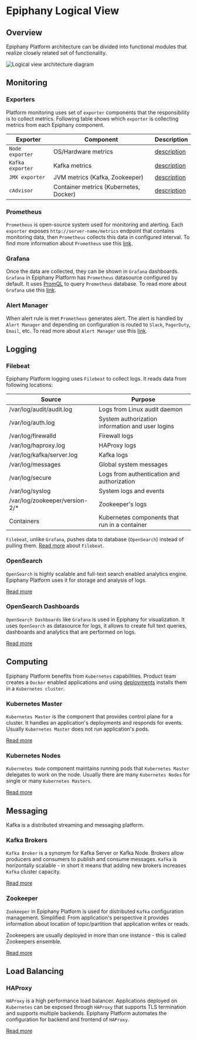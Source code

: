 # Epiphany Logical View

## Overview

Epiphany Platform architecture can be divided into functional modules that realize closely related set of functionality.

![Logical view architecture diagram](diagrams/logical-view/logical-view-diagram.svg)

## Monitoring

### Exporters

Platform monitoring uses set of `exporter` components that the responsibility is to collect metrics. Following table shows which `exporter` is collecting metrics from each Epiphany component.

Exporter | Component | Description
--- | --- | ---
`Node exporter` | OS/Hardware metrics | [description](https://prometheus.io/docs/guides/node-exporter/)
`Kafka exporter` | Kafka metrics | [description](https://github.com/danielqsj/kafka_exporter)
`JMX exporter` | JVM metrics (Kafka, Zookeeper) | [description](https://github.com/prometheus/jmx_exporter)
`cAdvisor` | Container metrics (Kubernetes, Docker) | [description](https://prometheus.io/docs/guides/cadvisor/)

### Prometheus

`Prometheus` is open-source system used for monitoring and alerting. Each `exporter` exposes `http://server-name/metrics` endpoint that contains monitoring data, then `Prometheus` collects this data in configured interval. To find more information about `Prometheus` use this [link](https://prometheus.io/docs/introduction/overview/).

### Grafana

Once the data are collected, they can be shown in `Grafana` dashboards. `Grafana` in Epiphany Platform has `Prometheus` datasource configured by default. It uses [PromQL](https://prometheus.io/docs/prometheus/latest/querying/basics/) to query `Prometheus` database. To read more about `Grafana` use this [link](https://grafana.com/).

### Alert Manager

When alert rule is met `Prometheus` generates alert.
The alert is handled by `Alert Manager` and depending on configuration is routed to `Slack`, `PagerDuty`, `Email`, etc. To read more about `Alert Manager` use this [link](https://prometheus.io/docs/alerting/alertmanager/).

## Logging

### Filebeat

Epiphany Platform logging uses `Filebeat` to collect logs. It reads data from following locations:

Source | Purpose  
--- | ---  
/var/log/audit/audit.log | Logs from Linux audit daemon
/var/log/auth.log | System authorization information and user logins
/var/log/firewalld | Firewall logs
/var/log/haproxy.log | HAProxy logs
/var/log/kafka/server.log | Kafka logs
/var/log/messages | Global system messages
/var/log/secure | Logs from authentication and authorization
/var/log/syslog | System logs and events
/var/log/zookeeper/version-2/* | Zookeeper's logs
Containers | Kubernetes components that run in a container

`Filebeat`, unlike `Grafana`, pushes data to database (`OpenSearch`) instead of pulling them.
[Read more](https://www.elastic.co/products/beats/filebeat) about `Filebeat`.

### OpenSearch

`OpenSearch` is highly scalable and full-text search enabled analytics engine. Epiphany Platform uses it for storage and analysis of logs.

[Read more](https://opensearch.org/docs/latest)

### OpenSearch Dashboards

`OpenSearch Dashboards` like `Grafana` is used in Epiphany for visualization. It uses `OpenSearch` as datasource for logs, it allows to create full text queries, dashboards and analytics that are performed on logs.

[Read more](https://opensearch.org/docs/latest/dashboards/index/)

## Computing

Epiphany Platform benefits from `Kubernetes` capabilities. Product team creates a `Docker` enabled applications and using [deployments](https://kubernetes.io/docs/concepts/workloads/controllers/deployment/) installs them in a `Kubernetes cluster`.

### Kubernetes Master

`Kubernetes Master` is the component that provides control plane for a cluster. It handles an application's deployments and responds for events. Usually `Kubernetes Master` does not run application's pods.

[Read more](https://kubernetes.io/docs/concepts/overview/components/#master-components)

### Kubernetes Nodes

`Kubernetes Node` component maintains running pods that `Kubernetes Master` delegates to work on the node. Usually there are many `Kubernetes Nodes` for single or many `Kubernetes Masters`.

[Read more](https://kubernetes.io/docs/concepts/overview/components/#node-components)

## Messaging

Kafka is a distributed streaming and messaging platform.

### Kafka Brokers

`Kafka Broker` is a synonym for Kafka Server or Kafka Node. Brokers allow producers and consumers to publish and consume messages. `Kafka` is horizontally scalable - in short it means that adding new brokers increases `Kafka` cluster capacity.

[Read more](https://kafka.apache.org/documentation/)

### Zookeeper

`Zookeeper` in Epiphany Platform is used for distributed `Kafka` configuration management. Simplified: From application's perspective it provides information about location of topic/partition that application writes or reads.

Zookeepers are usually deployed in more than one instance - this is called Zookeepers ensemble.

[Read more](https://cwiki.apache.org/confluence/display/ZOOKEEPER/Index)

## Load Balancing

### HAProxy

`HAProxy` is a high performance load balancer. Applications deployed on `Kubernetes` can be exposed through `HAProxy` that supports TLS termination and supports multiple backends.
Epiphany Platform automates the configuration for backend and frontend of `HAProxy`.

[Read more](http://www.haproxy.org/#desc)
